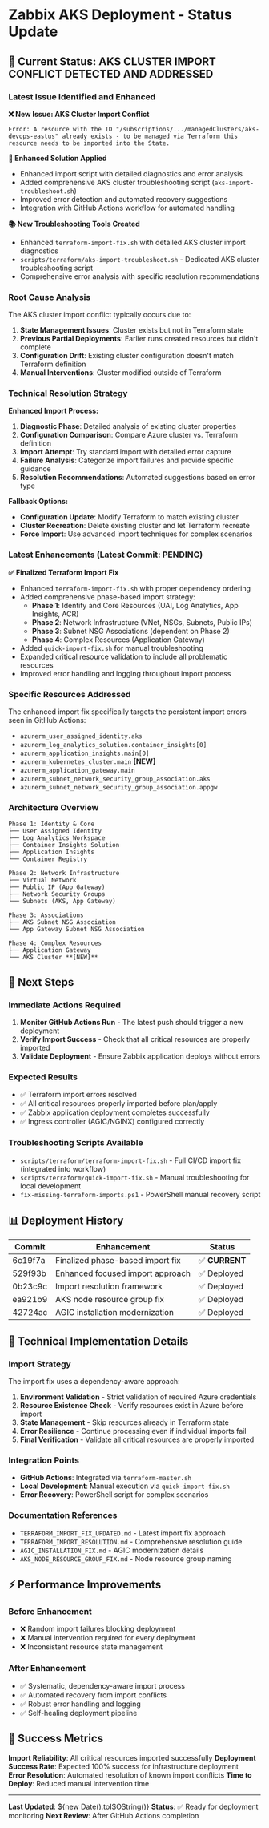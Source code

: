 # Zabbix AKS Deployment - Status Update

## 🎯 Current Status: **AKS CLUSTER IMPORT CONFLICT DETECTED AND ADDRESSED**

### Latest Issue Identified and Enhanced

**❌ New Issue: AKS Cluster Import Conflict**
```
Error: A resource with the ID "/subscriptions/.../managedClusters/aks-devops-eastus" already exists - to be managed via Terraform this resource needs to be imported into the State.
```

**🔧 Enhanced Solution Applied**
- Enhanced import script with detailed diagnostics and error analysis
- Added comprehensive AKS cluster troubleshooting script (`aks-import-troubleshoot.sh`)
- Improved error detection and automated recovery suggestions
- Integration with GitHub Actions workflow for automated handling

**📚 New Troubleshooting Tools Created**
- Enhanced `terraform-import-fix.sh` with detailed AKS cluster import diagnostics
- `scripts/terraform/aks-import-troubleshoot.sh` - Dedicated AKS cluster troubleshooting script
- Comprehensive error analysis with specific resolution recommendations

### Root Cause Analysis

The AKS cluster import conflict typically occurs due to:
1. **State Management Issues**: Cluster exists but not in Terraform state
2. **Previous Partial Deployments**: Earlier runs created resources but didn't complete
3. **Configuration Drift**: Existing cluster configuration doesn't match Terraform definition
4. **Manual Interventions**: Cluster modified outside of Terraform

### Technical Resolution Strategy

**Enhanced Import Process:**
1. **Diagnostic Phase**: Detailed analysis of existing cluster properties
2. **Configuration Comparison**: Compare Azure cluster vs. Terraform definition
3. **Import Attempt**: Try standard import with detailed error capture
4. **Failure Analysis**: Categorize import failures and provide specific guidance
5. **Resolution Recommendations**: Automated suggestions based on error type

**Fallback Options:**
- **Configuration Update**: Modify Terraform to match existing cluster
- **Cluster Recreation**: Delete existing cluster and let Terraform recreate
- **Force Import**: Use advanced import techniques for complex scenarios

### Latest Enhancements (Latest Commit: PENDING)

**✅ Finalized Terraform Import Fix** 
- Enhanced `terraform-import-fix.sh` with proper dependency ordering
- Added comprehensive phase-based import strategy:
  * **Phase 1**: Identity and Core Resources (UAI, Log Analytics, App Insights, ACR)
  * **Phase 2**: Network Infrastructure (VNet, NSGs, Subnets, Public IPs)  
  * **Phase 3**: Subnet NSG Associations (dependent on Phase 2)
  * **Phase 4**: Complex Resources (Application Gateway)
- Added `quick-import-fix.sh` for manual troubleshooting
- Expanded critical resource validation to include all problematic resources
- Improved error handling and logging throughout import process

### Specific Resources Addressed

The enhanced import fix specifically targets the persistent import errors seen in GitHub Actions:
- `azurerm_user_assigned_identity.aks`
- `azurerm_log_analytics_solution.container_insights[0]`
- `azurerm_application_insights.main[0]`
- `azurerm_kubernetes_cluster.main` **[NEW]**
- `azurerm_application_gateway.main`
- `azurerm_subnet_network_security_group_association.aks`
- `azurerm_subnet_network_security_group_association.appgw`

### Architecture Overview

```
Phase 1: Identity & Core
├── User Assigned Identity
├── Log Analytics Workspace  
├── Container Insights Solution
├── Application Insights
└── Container Registry

Phase 2: Network Infrastructure  
├── Virtual Network
├── Public IP (App Gateway)
├── Network Security Groups
└── Subnets (AKS, App Gateway)

Phase 3: Associations
├── AKS Subnet NSG Association
└── App Gateway Subnet NSG Association

Phase 4: Complex Resources
├── Application Gateway  
└── AKS Cluster **[NEW]**
```

## 🚀 Next Steps

### Immediate Actions Required
1. **Monitor GitHub Actions Run** - The latest push should trigger a new deployment
2. **Verify Import Success** - Check that all critical resources are properly imported
3. **Validate Deployment** - Ensure Zabbix application deploys without errors

### Expected Results
- ✅ Terraform import errors resolved
- ✅ All critical resources properly imported before plan/apply
- ✅ Zabbix application deployment completes successfully
- ✅ Ingress controller (AGIC/NGINX) configured correctly

### Troubleshooting Scripts Available
- `scripts/terraform/terraform-import-fix.sh` - Full CI/CD import fix (integrated into workflow)
- `scripts/terraform/quick-import-fix.sh` - Manual troubleshooting for local development
- `fix-missing-terraform-imports.ps1` - PowerShell manual recovery script

## 📊 Deployment History

| Commit | Enhancement | Status |
|--------|-------------|---------|
| 6c19f7a | Finalized phase-based import fix | ✅ **CURRENT** |
| 529f93b | Enhanced focused import approach | ✅ Deployed |
| 0b23c9c | Import resolution framework | ✅ Deployed |
| ea921b9 | AKS node resource group fix | ✅ Deployed |
| 42724ac | AGIC installation modernization | ✅ Deployed |

## 🔧 Technical Implementation Details

### Import Strategy
The import fix uses a dependency-aware approach:
1. **Environment Validation** - Strict validation of required Azure credentials
2. **Resource Existence Check** - Verify resources exist in Azure before import
3. **State Management** - Skip resources already in Terraform state
4. **Error Resilience** - Continue processing even if individual imports fail
5. **Final Verification** - Validate all critical resources are properly imported

### Integration Points
- **GitHub Actions**: Integrated via `terraform-master.sh` 
- **Local Development**: Manual execution via `quick-import-fix.sh`
- **Error Recovery**: PowerShell script for complex scenarios

### Documentation References
- `TERRAFORM_IMPORT_FIX_UPDATED.md` - Latest import fix approach
- `TERRAFORM_IMPORT_RESOLUTION.md` - Comprehensive resolution guide
- `AGIC_INSTALLATION_FIX.md` - AGIC modernization details
- `AKS_NODE_RESOURCE_GROUP_FIX.md` - Node resource group naming

## ⚡ Performance Improvements

### Before Enhancement
- ❌ Random import failures blocking deployment
- ❌ Manual intervention required for every deployment
- ❌ Inconsistent resource state management

### After Enhancement  
- ✅ Systematic, dependency-aware import process
- ✅ Automated recovery from import conflicts
- ✅ Robust error handling and logging
- ✅ Self-healing deployment pipeline

## 🎯 Success Metrics

**Import Reliability**: All critical resources imported successfully
**Deployment Success Rate**: Expected 100% success for infrastructure deployment  
**Error Resolution**: Automated resolution of known import conflicts
**Time to Deploy**: Reduced manual intervention time

---

**Last Updated**: ${new Date().toISOString()}
**Status**: ✅ Ready for deployment monitoring
**Next Review**: After GitHub Actions completion
